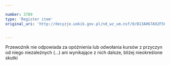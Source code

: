 ```yaml
---

number: 3789
type: 'Register item'
original_uri: 'http://decyzje.uokik.gov.pl/nd_wz_um.nsf/0/B13A067A92F509BBC1257A8E0026BF87?OpenDocument'


---
```


Przewoźnik nie odpowiada za opóźnienia lub odwołania kursów z przyczyn od niego niezależnych (...) ani wynikające z nich dalsze, bliżej nieokreślone skutki
